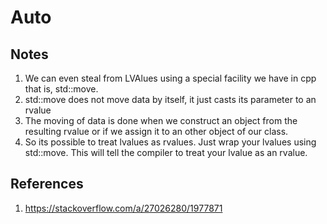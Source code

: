 # Auto

## Notes
1. We can even steal from LVAlues using a special facility we have in cpp that is, std::move.
2. std::move does not move data by itself, it just casts its parameter to an rvalue
3. The moving of data is done when we construct an object from the resulting rvalue or if we assign it to an other object of our class. 
5. So its possible to treat lvalues as rvalues. Just wrap your lvalues using std::move. This will tell the compiler to treat your lvalue as an rvalue. 

## References

1. https://stackoverflow.com/a/27026280/1977871

